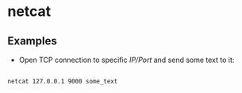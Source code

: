 # netcat

## Examples

- Open TCP connection to specific *IP/Port* and send some text to it:

```bash

netcat 127.0.0.1 9000 some_text

```